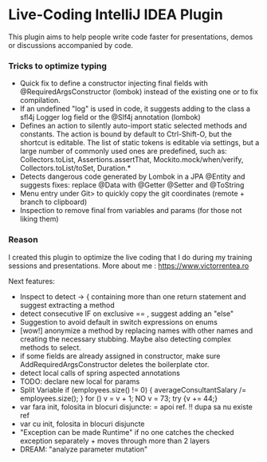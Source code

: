 # Live-Coding IntelliJ IDEA Plugin
<!-- Plugin description -->
This plugin aims to help people write code faster for presentations, demos or discussions accompanied by code.

### Tricks to optimize typing
- Quick fix to define a constructor injecting final fields with @RequiredArgsConstructor (lombok) instead of the existing one or to fix compilation.
- If an undefined "log" is used in code, it suggests adding to the class a sfl4j Logger log field or the @Slf4j annotation (lombok)
- Defines an action to silently auto-import static selected methods and constants. The action is bound by default
  to Ctrl-Shift-O, but the shortcut is editable. The list of static tokens is editable via settings, but a large number
  of commonly used ones are predefined, such as:
  Collectors.toList, Assertions.assertThat, Mockito.mock/when/verify, Collectors.toList/toSet, Duration.*
- Detects dangerous code generated by Lombok in a JPA @Entity and suggests fixes: replace @Data with @Getter @Setter and @ToString
- Menu entry under Git> to quickly copy the git coordinates (remote + branch to clipboard)
- Inspection to remove final from variables and params (for those not liking them)

### Reason 
I created this plugin to optimize the live coding that I do during my training sessions and presentations. More about me : https://www.victorrentea.ro

Next features:
- Inspect to detect -> { containing more than one return statement and suggest extracting a method
- detect consecutive IF on exclusive == , suggest adding an "else"
- Suggestion to avoid default in switch expressions on enums
- [wow!] anonymize a method by replacing names with other names and creating the necessary stubbing. Maybe also detecting complex methods to select.
- if some fields are already assigned in constructor, make sure AddRequiredArgsConstructor deletes the boilerplate ctor.
- detect local calls of spring aspected annotations
- TODO: declare new local for params
- Split Variable
  if (employees.size() != 0) {
    averageConsultantSalary /= employees.size();
  }
  for () v = v + 1;  NO
  v = 73;
  try {v += 44;}
- var fara init, folosita in blocuri disjuncte: = apoi ref. !! dupa sa nu existe ref
- var cu init, folosita in blocuri disjuncte
- "Exception can be made Runtime" if no one catches the checked exception separately + moves through more than 2 layers
- DREAM: "analyze parameter mutation"
<!-- Plugin description end -->

